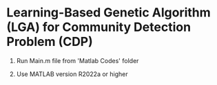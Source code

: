 # Learning-Based Genetic Algorithm (LGA) for Community Detection Problem (CDP)

1) Run Main.m file from 'Matlab Codes' folder

2) Use MATLAB version R2022a or higher

